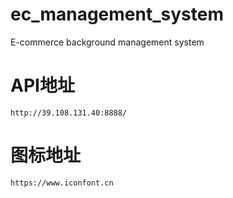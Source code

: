 # ec_management_system
E-commerce background management system

# API地址
    http://39.108.131.40:8888/

# 图标地址
    https://www.iconfont.cn